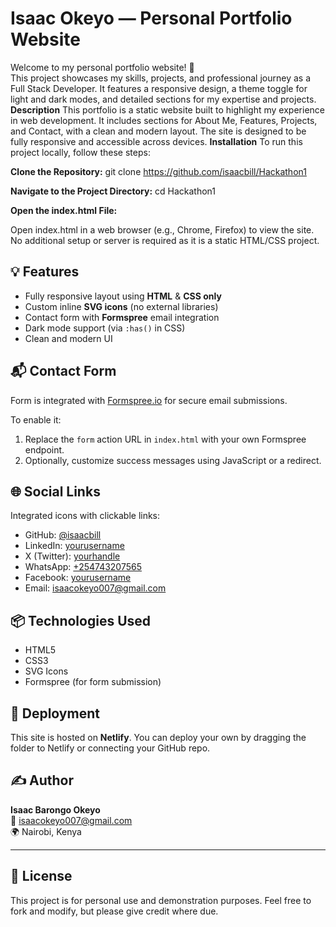 # Isaac Okeyo — Personal Portfolio Website

Welcome to my personal portfolio website! 🚀  
This project showcases my skills, projects, and professional journey as a Full Stack Developer. It features a responsive design, a theme toggle for light and dark modes, and detailed sections for my expertise and projects.
**Description**
This portfolio is a static website built to highlight my experience in web development. It includes sections for About Me, Features, Projects, and Contact, with a clean and modern layout. The site is designed to be fully responsive and accessible across devices.
**Installation**
To run this project locally, follow these steps:

**Clone the Repository:**
git clone https://github.com/isaacbill/Hackathon1

**Navigate to the Project Directory:**
cd Hackathon1

**Open the index.html File:**

Open index.html in a web browser (e.g., Chrome, Firefox) to view the site.
No additional setup or server is required as it is a static HTML/CSS project.
## 💡 Features

- Fully responsive layout using **HTML** & **CSS only**
- Custom inline **SVG icons** (no external libraries)
- Contact form with **Formspree** email integration
- Dark mode support (via `:has()` in CSS)
- Clean and modern UI

## 📬 Contact Form

Form is integrated with [Formspree.io](https://formspree.io) for secure email submissions.

To enable it:

1. Replace the `form` action URL in `index.html` with your own Formspree endpoint.
2. Optionally, customize success messages using JavaScript or a redirect.

## 🌐 Social Links

Integrated icons with clickable links:
- GitHub: [@isaacbill](https://github.com/isaacbill)
- LinkedIn: [yourusername](https://linkedin.com/in/yourusername)
- X (Twitter): [yourhandle](https://x.com/yourhandle)
- WhatsApp: [+254743207565](https://wa.me/254743207565)
- Facebook: [yourusername](https://facebook.com/yourusername)
- Email: [isaacokeyo007@gmail.com](mailto:isaacokeyo007@gmail.com)

## 📦 Technologies Used

- HTML5
- CSS3
- SVG Icons
- Formspree (for form submission)

## 🚀 Deployment

This site is hosted on **Netlify**. You can deploy your own by dragging the folder to Netlify or connecting your GitHub repo.

## ✍️ Author

**Isaac Barongo Okeyo**  
📧 isaacokeyo007@gmail.com  
🌍 Nairobi, Kenya

---

## 📜 License
This project is for personal use and demonstration purposes. Feel free to fork and modify, but please give credit where due.

